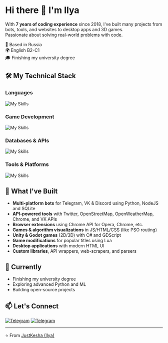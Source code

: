 # Hi there 👋 I'm Ilya

With **7 years of coding experience** since 2018, I've built many projects from bots, tools, and websites to desktop apps and 3D games.<br>
Passionate about solving real-world problems with code.

📌 Based in Russia<br>
🌍 English B2-C1<br>
🎓 Finishing my university degree<br>

## 🛠️ My Technical Stack

### Languages
![My Skills](https://skillicons.dev/icons?i=python,js,ts,nodejs,html,css&perline=4)

### Game Development
![My Skills](https://skillicons.dev/icons?i=unity,godot,lua,cs&perline=4)

### Databases & APIs
![My Skills](https://skillicons.dev/icons?i=mongodb,postgresql,mysql,sqlite,twitter,discord,discordjs&perline=4)

### Tools & Platforms
![My Skills](https://skillicons.dev/icons?i=git,github,figma,photoshop&perline=4)

## 🚀 What I've Built

- **Multi-platform bots** for Telegram, VK & Discord using Python, NodeJS and SQLite
- **API-powered tools** with Twitter, OpenStreetMap, OpenWeatherMap, Chrome, and VK APIs
- **Browser extensions** using Chrome API for Opera, Chrome, etc.
- **Games & algorithm visualizations** in JS/HTML/CSS (like PSO routing)
- **Unity & Godot games** (2D/3D) with C# and GDScript
- **Game modifications** for popular titles using Lua
- **Desktop applications** with modern HTML UI
- **Custom libraries**, API wrappers, web-scrapers, and parsers

## 🌱 Currently

- Finishing my university degree
- Exploring advanced Python and ML
- Building open-source projects

## 📫 Let's Connect

[![Telegram](https://img.shields.io/badge/Telegram-2CA5E0?style=for-the-badge&logo=telegram&logoColor=white)](https://t.me/MangoAvocadoSalad)
[![Telegram](https://img.shields.io/badge/Gmail-D14836?style=for-the-badge&logo=gmail&logoColor=white)](mailto:sazonovilya03@mail.ru)

---

⭐ From [JustKesha (Ilya)](https://github.com/JustKesha)
